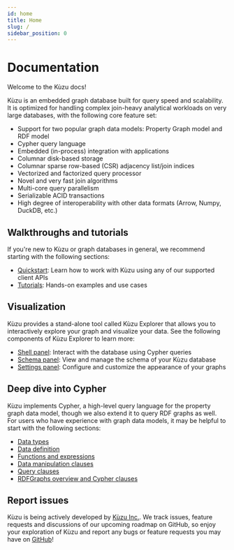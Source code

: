 ```yaml
---
id: home
title: Home
slug: /
sidebar_position: 0
---
```


# Documentation

Welcome to the Kùzu docs!

<!-- Insert 3-min intro to Kùzu YT video embed here when it's ready -->

Kùzu is an embedded graph database built for query speed and scalability. It is optimized for
handling complex join-heavy analytical workloads on very large databases, with the following core
feature set:

- Support for two popular graph data models: Property Graph model and RDF model
- Cypher query language
- Embedded (in-process) integration with applications
- Columnar disk-based storage
- Columnar sparse row-based (CSR) adjacency list/join indices
- Vectorized and factorized query processor
- Novel and very fast join algorithms
- Multi-core query parallelism
- Serializable ACID transactions
- High degree of interoperability with other data formats (Arrow, Numpy, DuckDB, etc.)

## Walkthroughs and tutorials

If you're new to Kùzu or graph databases in general, we recommend starting with the following sections:

- [Quickstart](./getting-started/quick-start/index.md): Learn how to work with Kùzu using any of our supported client APIs
- [Tutorials](./tutorials/index.md): Hands-on examples and use cases

## Visualization

Kùzu provides a stand-alone tool called Kùzu Explorer that allows you to interactively explore your
graph and visualize your data. See the following components of Kùzu Explorer to learn more:

- [Shell panel](./visualization/shell-panel.md): Interact with the database using Cypher queries
- [Schema panel](./visualization/schema-panel.md): View and manage the schema of your Kùzu database
- [Settings panel](./visualization/settings-panel.md): Configure and customize the appearance of your graphs

## Deep dive into Cypher

Kùzu implements Cypher, a high-level query language for the property graph data model, though we also
extend it to query RDF graphs as well. For users who have experience with graph data models, it may
be helpful to start with the following sections:

- [Data types](./cypher/data-types/)
- [Data definition](./cypher/data-definition/)
- [Functions and expressions](./cypher/expressions/)
- [Data manipulation clauses](./cypher/data-manipulation-clauses/)
- [Query clauses](/category/query-clauses)
- [RDFGraphs overview and Cypher clauses](./rdf-graphs/rdfgraphs-overview.md)

## Report issues

Kùzu is being actively developed by [Kùzu Inc.](https://kuzudb.com/#team). We track issues, feature
requests and discussions of our upcoming roadmap on GitHub, so enjoy your exploration of Kùzu and
report any bugs or feature requests you may have on [GitHub](https://github.com/kuzudb/kuzu/issues)!